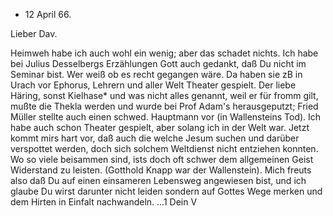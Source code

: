 + 12 April 66.

Lieber Dav.

Heimweh habe ich auch wohl ein wenig; aber das schadet nichts. Ich habe bei Julius Desselbergs Erzählungen Gott auch gedankt, daß Du nicht im Seminar bist. Wer weiß ob es recht gegangen wäre. Da haben sie zB in Urach vor Ephorus, Lehrern und aller Welt Theater gespielt. Der liebe Häring, sonst Kielhase* und was nicht alles genannt, weil er für fromm gilt, mußte die Thekla werden und wurde bei Prof Adam's herausgeputzt; Fried Müller stellte auch einen schwed. Hauptmann vor (in Wallensteins Tod). Ich habe auch schon Theater gespielt, aber solang ich in der Welt war. Jetzt kommt mirs hart vor, daß auch die welche Jesum suchen und darüber verspottet werden, doch sich solchem Weltdienst nicht entziehen konnten. Wo so viele beisammen sind, ists doch oft schwer dem allgemeinen Geist Widerstand zu leisten. (Gotthold Knapp war der Wallenstein). Mich freuts also daß Du auf einen einsameren Lebensweg angewiesen bist, und ich glaube Du wirst darunter nicht leiden sondern auf Gottes Wege merken und dem Hirten in Einfalt nachwandeln. ...1
 Dein V
